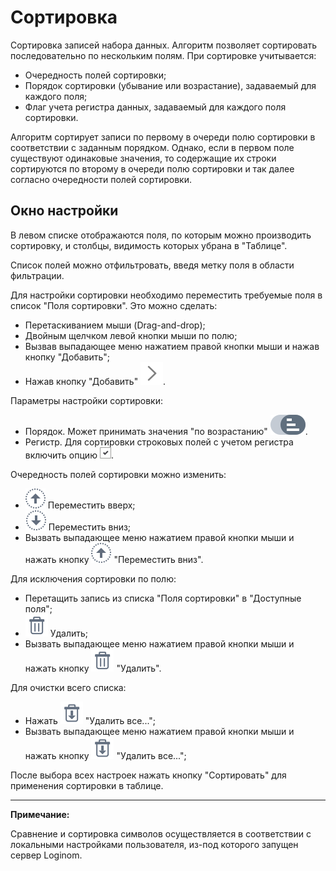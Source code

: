 # Сортировка

Сортировка записей набора данных. Алгоритм позволяет сортировать последовательно по нескольким полям.
При сортировке учитывается:

* Очередность полей сортировки;
* Порядок сортировки (убывание или возрастание), задаваемый для каждого поля;
* Флаг учета регистра данных, задаваемый для каждого поля сортировки.

Алгоритм сортирует записи по первому в очереди полю сортировки в соответствии с заданным порядком. Однако, если в первом поле существуют одинаковые значения, то содержащие их строки сортируются по второму в очереди полю сортировки и так далее согласно очередности полей сортировки.

## Окно настройки

В левом списке отображаются поля, по которым можно производить сортировку, и столбцы, видимость которых убрана в "Таблице".

Список полей можно отфильтровать, введя метку поля в области фильтрации.

Для настройки сортировки необходимо переместить требуемые поля в список "Поля сортировки". Это можно сделать:

* Перетаскиванием мыши (Drag-and-drop);
* Двойным щелчком левой кнопки мыши по полю;
* Вызвав выпадающее меню нажатием правой кнопки мыши и нажав кнопку "Добавить";
* Нажав кнопку "Добавить" ![](../../media/app/processors/button_add-02.svg).

Параметры настройки сортировки:

* Порядок. Может принимать значения "по возрастанию" ![](../../media/app/processors/sorting_order-01.svg).
* Регистр. Для сортировки строковых полей с учетом регистра включить опцию ![](../../media/app/processors/check_box.png).

Очередность полей сортировки можно изменить:

* ![](../../media/app/processors/move_in_list-02.svg) Переместить вверх;
* ![](../../media/app/processors/move_in_list-01.svg) Переместить вниз;
* Вызвать выпадающее меню нажатием правой кнопки мыши и нажать кнопку ![](../../media/app/processors/move_in_list-02.svg) "Переместить вниз".

Для исключения сортировки по полю:

* Перетащить запись из списка "Поля сортировки" в "Доступные поля";
* ![](../../media/app/icons/toolbar_18/toolbar_18_8.svg) Удалить;
* Вызвать выпадающее меню нажатием правой кнопки мыши и нажать кнопку ![](../../media/app/icons/toolbar_18/toolbar_18_8.svg) "Удалить".

Для очистки всего списка:

* Нажать ![](../../media/app/icons/toolbar_18/toolbar_18_127.svg) "Удалить все...";
* Вызвать выпадающее меню нажатием правой кнопки мыши и нажать кнопку ![](../../media/app/icons/toolbar_18/toolbar_18_127.svg) "Удалить все...";

После выбора всех настроек нажать кнопку "Сортировать" для применения сортировки в таблице.

--------

**Примечание:**

Сравнение и сортировка символов осуществляется в соответствии с локальными настройками пользователя, из-под которого запущен сервер Loginom.
